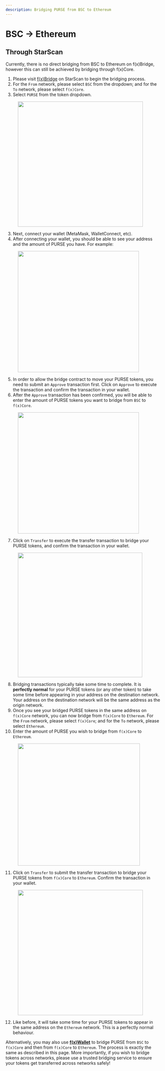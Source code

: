 ```yaml
---
description: Bridging PURSE from BSC to Ethereum
---
```


# BSC -> Ethereum

## Through StarScan

Currently, there is no direct bridging from BSC to Ethereum on f(x)Bridge, however this can still be achieved by bridging through f(x)Core.

1. Please visit [f(x)Bridge](https://starscan.io/fxbridge) on StarScan to begin the bridging process.
2. For the `From` network, please select `BSC` from the dropdown; and for the `To` network, please select `f(x)Core`.
3. Select `PURSE` from the token dropdown.

<figure><img src="../.gitbook/assets/Screenshot%202024-05-20%20at%204.44.51%20PM.png" alt="" width="407"><figcaption></figcaption></figure>

3. Next, connect your wallet (MetaMask, WalletConnect, etc).
4. After connecting your wallet, you should be able to see your address and the amount of PURSE you have. For example:

<figure><img src="../.gitbook/assets/Screenshot%202024-05-20%20at%204.45.29%20PM.png" alt="" width="394"><figcaption></figcaption></figure>

5. In order to allow the bridge contract to move your PURSE tokens, you need to submit an `Approve` transaction first. Click on `Approve` to execute the transaction and confirm the transaction in your wallet.
6. After the `Approve` transaction has been confirmed, you will be able to enter the amount of PURSE tokens you want to bridge from `BSC` to `f(x)Core`.

<figure><img src="../.gitbook/assets/Screenshot%202024-05-20%20at%204.57.26%20PM.png" alt="" width="394"><figcaption></figcaption></figure>

7. Click on `Transfer` to execute the transfer transaction to bridge your PURSE tokens, and confirm the transaction in your wallet.

<figure><img src="../.gitbook/assets/Screenshot%202024-05-20%20at%204.47.36%20PM%20(2).png" alt="" width="405"><figcaption></figcaption></figure>

8. Bridging transactions typically take some time to complete. It is **perfectly normal** for your PURSE tokens (or any other token) to take some time before appearing in your address on the destination network. Your address on the destination network will be the same address as the origin network.
9. Once you see your bridged PURSE tokens in the same address on `f(x)Core` network, you can now bridge from `f(x)Core` to `Ethereum`. For the `From` network, please select `f(x)Core`; and for the `To` network, please select `Ethereum`.
10. Enter the amount of PURSE you wish to bridge from `f(x)Core` to `Ethereum`.

<figure><img src="../.gitbook/assets/Screenshot%202024-05-20%20at%205.01.22%20PM.png" alt="" width="397"><figcaption></figcaption></figure>

11. Click on `Transfer` to submit the transfer transaction to bridge your PURSE tokens from `f(x)Core` to `Ethereum`. Confirm the transaction in your wallet.

<figure><img src="../.gitbook/assets/Screenshot%202024-05-20%20at%205.06.02%20PM.png" alt="" width="407"><figcaption></figcaption></figure>

12. Like before, it will take some time for your PURSE tokens to appear in the same address on the `Ethereum` network. This is a perfectly normal behaviour.

Alternatively, you may also use [**f(x)Wallet**](https://functionx.io/fxwallet) to bridge PURSE from `BSC` to `f(x)Core` and then from `f(x)Core` to `Ethereum`. The process is exactly the same as described in this page. More importantly, if you wish to bridge tokens across networks, please use a trusted bridging service to ensure your tokens get transferred across networks safely!

